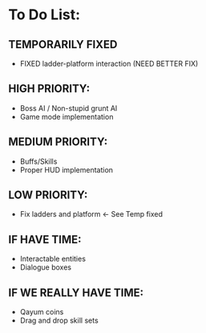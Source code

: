 # To Do List: #

## TEMPORARILY FIXED
* FIXED ladder-platform interaction (NEED BETTER FIX)

## HIGH PRIORITY: ##
* Boss AI / Non-stupid grunt AI
* Game mode implementation

## MEDIUM PRIORITY: ##
* Buffs/Skills
* Proper HUD implementation

## LOW PRIORITY: ##
* Fix ladders and platform <- See Temp fixed

## IF HAVE TIME: ##
* Interactable entities
* Dialogue boxes

## IF WE REALLY HAVE TIME: ##
* Qayum coins
* Drag and drop skill sets